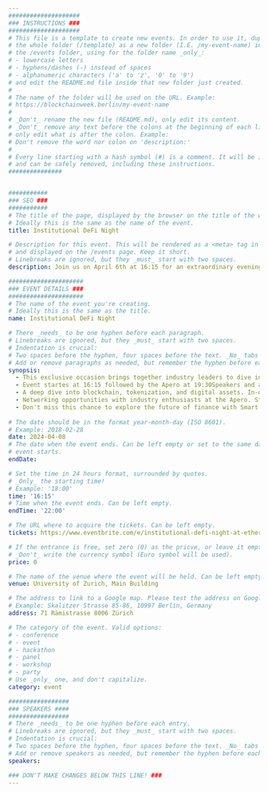 ```yaml
---
####################
### INSTRUCTIONS ###
####################
# This file is a template to create new events. In order to use it, duplicate
# the whole folder (/template) as a new folder (I.E. /my-event-name) inside of
# the /events folder, using for the folder name _only_:
# - lowercase letters
# - hyphens/dashes (-) instead of spaces
# - alphanumeric characters ('a' to 'z', '0' to '9')
# and edit the README.md file inside that new folder just created.
#
# The name of the folder will be used on the URL. Example:
# https://blockchainweek.berlin/my-event-name
#
# _Don't_ rename the new file (README.md), only edit its content.
# _Don't_ remove any text before the colons at the beginning of each line,
# only edit what is after the colon. Example:
# Don't remove the word nor colon on 'description:'
#
# Every line starting with a hash symbol (#) is a comment. It will be ignored
# and can be safely removed, including these instructions.
###############


###########
### SEO ###
###########
# The title of the page, displayed by the browser on the title of the window.
# Ideally this is the same as the name of the event.
title: Institutional DeFi Night

# Description for this event. This will be rendered as a <meta> tag in the HTML,
# and displayed on the /events page. Keep it short.
# Linebreaks are ignored, but they _must_ start with two spaces.
description: Join us on April 6th at 16:15 for an extraordinary evening of insights and innovation at the University of Zurich, as DeFiAM colaborates with Smart Contracts Lab (SCL). 

#####################
### EVENT DETAILS ###
#####################
# The name of the event you're creating.
# Ideally this is the same as the title.
name: Institutional DeFi Night

# There _needs_ to be one hyphen before each paragraph.
# Linebreaks are ignored, but they _must_ start with two spaces.
# Indentation is crucial:
# Two spaces before the hyphen, four spaces before the text. _No_ tabs allowed.
# Add or remove paragraphs as needed, but remember the hyphen before each entry.
synopsis:
  - This exclusive occasion brings together industry leaders to dive into the transformative world of blockchain, tokenization, and digital assets, focusing on key opportunities and challenges in the financial sector.
  - Event startes at 16:15 followed by the Apero at 19:30Speakers and agenda to be announced.Our distinguished guests represent the forefront of innovation in finance, sharing their expertise on the evolving landscape of tokenization. The event promises an engaging discussion on the future of banking, featuring insights from prominent institutions.
  - A deep dive into blockchain, tokenization, and digital assets. In-depth discussions on the opportunities and challenges of DeFi for financial institutions.
  - Networking opportunities with industry enthusiasts at the Apero. Stay ahead of the financial revolution with valuable insights from renowned experts.
  - Don't miss this chance to explore the future of finance with Smart Contracts Lab and DeFiAM. Secure your spot now and be part of a night that promises to shape the future of the financial industry.
    
# The date should be in the format year-month-day (ISO 8601).
# Example: 2018-02-28
date: 2024-04-08
# The date when the event ends. Can be left empty or set to the same day the
# event starts.
endDate: 

# Set the time in 24 hours format, surrounded by quotes.
# _Only_ the starting time!
# Example: '18:00'
time: '16:15'
# Time when the event ends. Can be left empty.
endTime: '22:00'

# The URL where to acquire the tickets. Can be left empty.
tickets: https://www.eventbrite.com/e/institutional-defi-night-at-ethereumzurich-tickets-813470741887?aff=oddtdtcreator

# If the entrance is free, set zero (0) as the pricve, or leave it empty.
# _Don't_ write the currency symbol (Euro symbol will be used).
price: 0

# The name of the venue where the event will be held. Can be left empty.
venue: University of Zurich, Main Building

# The address to link to a Google map. Please test the address on Google Maps.
# Example: Skalitzer Strasse 85-86, 10997 Berlin, Germany
address: 71 Rämistrasse 8006 Zürich

# The category of the event. Valid options:
# - conference
# - event
# - hackathon
# - panel
# - workshop
# - party
# Use _only_ one, and don't capitalize.
category: event

#################
### SPEAKERS ####
#################
# There _needs_ to be one hyphen before each entry.
# Linebreaks are ignored, but they _must_ start with two spaces.
# Indentation is crucial:
# Two spaces before the hyphen, four spaces before the text. _No_ tabs allowed.
# Add or remove speakers as needed, but remember the hyphen before each entry.
speakers:

### DON'T MAKE CHANGES BELOW THIS LINE! ###
---
```


<!-- ### DON'T MAKE CHANGES BELOW THIS LINE! ### -->

<Event-Content/>
